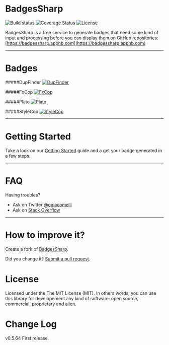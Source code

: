 BadgesSharp
===========
[![Build status](https://ci.appveyor.com/api/projects/status/3xor12cgq7xsl51i/branch/master?svg=true)](https://ci.appveyor.com/project/giacomelli/badgessharp/branch/master)
[![Coverage Status](https://coveralls.io/repos/giacomelli/BadgesSharp/badge.svg?branch=master&service=github)](https://coveralls.io/github/giacomelli/BadgesSharp?branch=master)
[![License](http://img.shields.io/:license-MIT-blue.svg)](https://raw.githubusercontent.com/giacomelli/BadgesSharp/master/LICENSE)


BadgesSharp is a free service to generate badges that need some kind of input and processing before you can display them on GitHub repositories:
[https://badgessharp.apphb.com](https://badgessharp.apphb.com)


--------

Badges
===
#####DupFinder
[![DupFinder](https://badgessharp.apphb.com/badges/giacomelli/BadgesSharp/DupFinder)](https://badgessharp.apphb.com/badges/giacomelli/BadgesSharp/DupFinder)

#####FxCop
[![FxCop](https://badgessharp.apphb.com/badges/giacomelli/BadgesSharp/FxCop)](https://badgessharp.apphb.com/badges/giacomelli/BadgesSharp/FxCop)

#####Plato
[![Plato](https://badgessharp.apphb.com/badges/giacomelli/BadgesSharp/PlatoMaintainability)](https://badgessharp.apphb.com/badges/giacomelli/BadgesSharp/PlatoMaintainability)

#####StyleCop
[![StyleCop](https://badgessharp.apphb.com/badges/giacomelli/BadgesSharp/StyleCop)](https://badgessharp.apphb.com/badges/giacomelli/BadgesSharp/StyleCop)




--------


Getting Started
===
Take a look on our [Getting Started](https://badgessharp.apphb.com/Docs/GettingStarted) guide and a get your badge generated in a few steps.

--------


FAQ
======

Having troubles? 
 - Ask on Twitter [@ogiacomelli](http://twitter.com/ogiacomelli)
 - Ask on [Stack Overflow](http://stackoverflow.com/search?q=BadgesSharp)
 
 --------

How to improve it?
======

Create a fork of [BadgesSharp](https://github.com/giacomelli/BadgesSharp/fork). 

Did you change it? [Submit a pull request](https://github.com/giacomelli/BadgesSharp/pull/new/master).


License
======
Licensed under the The MIT License (MIT).
In others words, you can use this library for developement any kind of software: open source, commercial, proprietary and alien.


Change Log
======
v0.5.64 First release.

